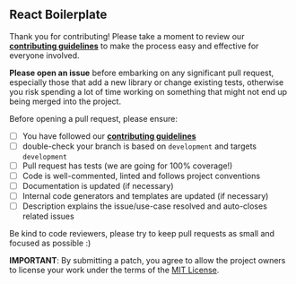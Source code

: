 ## React Boilerplate

Thank you for contributing! Please take a moment to review our [**contributing guidelines**](https://github.com/ScottDay/Desert-Fireball-Maintainence-GUI/blob/master/.github/CONTRIBUTING.md)
to make the process easy and effective for everyone involved.

**Please open an issue** before embarking on any significant pull request, especially those that
add a new library or change existing tests, otherwise you risk spending a lot of time working
on something that might not end up being merged into the project.

Before opening a pull request, please ensure:

- [ ] You have followed our [**contributing guidelines**](https://github.com/ScottDay/Desert-Fireball-Maintainence-GUI/blob/master/.github/CONTRIBUTING.md)
- [ ] double-check your branch is based on `development` and targets `development`
- [ ] Pull request has tests (we are going for 100% coverage!)
- [ ] Code is well-commented, linted and follows project conventions
- [ ] Documentation is updated (if necessary)
- [ ] Internal code generators and templates are updated (if necessary)
- [ ] Description explains the issue/use-case resolved and auto-closes related issues

Be kind to code reviewers, please try to keep pull requests as small and focused as possible :)

**IMPORTANT**: By submitting a patch, you agree to allow the project
owners to license your work under the terms of the [MIT License](https://github.com/ScottDay/Desert-Fireball-Maintainence-GUI/blob/master/LICENSE.md).
